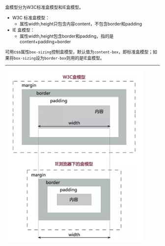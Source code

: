 盒模型分为W3C标准盒模型和IE盒模型。
* W3C 标准盒模型：
  * 属性width,height只包含内容content，不包含border和padding
* IE 盒模型：
  * 属性width,height包含border和padding，指的是content+padding+border

可用css属性`box-sizing`控制盒模型，默认值为`content-box`，即标准盒模型；如果将`box-sizing`设为`border-box`则用的是IE盒模型。
<hr>
<img src="./img/box.png" width="450px" height="560px">